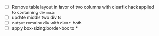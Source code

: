 - [ ] Remove table layout in favor of two columns with clearfix hack applied to containing div `main`
- [ ] update middle two div to <section>
- [ ] output remains div with clear: both
- [ ] apply box-sizing:border-box to *